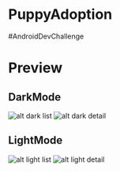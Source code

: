 # PuppyAdoption
#AndroidDevChallenge

# Preview
## DarkMode
![alt dark list](https://github.com/Shalj/PuppyAdoption/blob/master/images/dark2.jpeg)
![alt dark detail](https://github.com/Shalj/PuppyAdoption/blob/master/images/dark1.jpeg)

## LightMode
![alt light list](https://github.com/Shalj/PuppyAdoption/blob/master/images/light2.jpeg)
![alt light detail](https://github.com/Shalj/PuppyAdoption/blob/master/images/light1.jpeg)
